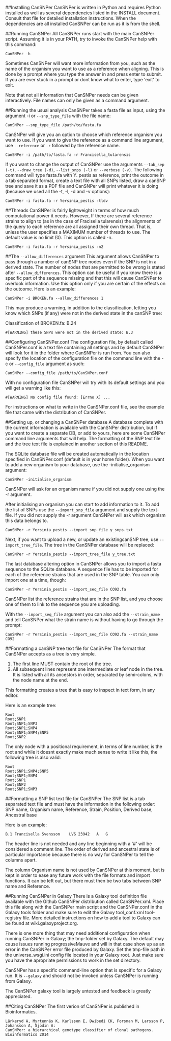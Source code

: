 ##Installing CanSNPer 
CanSNPer is written in Python and requires Python installed as well as several 
dependencies listed in the INSTALL document. Consult that file for detailed 
installation instructions. When the dependencies are all installed CanSNPer can 
be run as it is from the shell.

##Running CanSNPer 
All CanSNPer runs start with the main CanSNPer script. Assuming it is in your 
PATH, try to invoke the CanSNPer help with this command:

```
CanSNPer -h
```

Sometimes CanSNPer will want more information from you, such as the name of the 
organism you want to use as a reference when aligning. This is done by a prompt 
where you type the answer in and press enter to submit. If you are ever stuck 
in a prompt or dont know what to enter, type 'exit' to exit.

Note that not all information that CanSNPer needs can be given interactively.
File names can only be given as a command argument.

##Running the usual analysis 
CanSNPer takes a fasta file as input, using the argument -i or `--snp_type_file` 
with the file name:

```
CanSNPer --snp_type_file /path/to/fasta.fa
```

CanSNPer will give you an option to choose which reference organism you want to 
use. If you want to give the reference as a command line argument, use 
`--reference` or `-r` followed by the reference name.

```
CanSNPer -i /path/to/fasta.fa -r Francisella_tularensis
```

If you want to change the output of CanSNPer use the arguments `--tab_sep (-t)`, 
`--draw_tree (-d)`, `--list_snps (-l)` or `--verbose (-v)`. The following command 
will type fasta.fa with Y. pestis as reference, print the outcome in a tab 
separated format, create a text file with all SNPs listed, draw a canSNP tree 
and save it as a PDF file and CanSNPer will print whatever it is doing (because 
we used all the -t, -l, -d and -v options):

```
CanSNPer -i fasta.fa -r Yersinia_pestis -tldv
```

##Threads
CanSNPer is fairly lightweight in terms of how much computational power it 
needs. However, If there are several reference strains to align to (as in the 
case of Fracisella tularensis) the alignments of the query to each reference 
are all assigned their own thread. That is, unless the user specifies a 
MAXIMUM number of threads to use. The default value is no limit (0). This 
option is called -n.

```
CanSNPer -i fasta.fa -r Yersinia_pestis -n2
```

##The `--allow_differences` argument
This argument allows CanSNPer to pass through a number of canSNP tree nodes 
even if the SNP is not in a derived state. The number of nodes that are 
permitted to be wrong is stated after `--allow_differences`. This option can be 
useful if you know there is a specific part of the sequence missing and that 
this will cause CanSNPer to overlook information. Use this option only if you 
are certain of the effects on the outcome. Here is an example:

```
CanSNPer -i BROKEN.fa --allow_differences 1
```

This may produce a warning, in addition to the classification, letting you 
know which SNPs (if any) were not in the derived state in the canSNP tree:

Classification of BROKEN.fa: B.24
```
#[WARNING] these SNPs were not in the derived state: B.3
```
##Configuring CanSNPer.conf
The configuration file, by default called CanSNPer.conf is a text file 
containing all settings and by default CanSNPer will look for it in the folder 
where CanSNPer is run from. You can also specify the location of the 
configuration file on the command line with the -c or `--config_file` argument as 
such:

```
CanSNPer --config_file /path/to/CanSNPer.conf
```

With no configuration file CanSNPer will try with its default settings and you 
will get a warning like this:
```
#[WARNING] No config file found: [Errno X] ...
```
For instructions on what to write in the CanSNPer.conf file, see the example 
file that came with the distribution of CanSNPer.

##Setting up, or changing a CanSNPer database
A database complete with the current information is available with the CanSNPer 
distribution, but if you want to create a separate DB, or add to yours, here 
are some CanSNPer command line arguments that will help. The formatting of the 
SNP text file and the tree text file is explained in another section of this 
README.

The SQLite database file will be created automatically in the location 
specified in CanSNPer.conf (default is in your home folder). When you want to 
add a new organism to your database, use the -initialise_organism argument:

```
CanSNPer -initialise_organism
```

CanSNPer will ask for an organism name if you did not supply one using the -r 
argument.

After initialising an organism you can start to add information to it. To add 
the list of SNPs use the `--import_snp_file` argument and supply the text-file. 
If you did not supply the -r argument CanSNPer will ask which organism this 
data belongs to.

```
CanSNPer -r Yersinia_pestis --import_snp_file y_snps.txt
```

Next, if you want to upload a new, or update an existingcanSNP tree, use 
`--import_tree_file`. The tree in the CanSNPer database will be replaced:

```
CanSNPer -r Yersinia_pestis --import_tree_file y_tree.txt
```

The last database altering option in CanSNPer allows you to import a fasta 
sequence to the SQLite database. A sequence file has to be imported for each of 
the reference strains that are used in the SNP table. You can only import one 
at a time, though:

```
CanSNPer -r Yersinia_pestis --import_seq_file CO92.fa
```

CanSNPer list the reference strains that are in the SNP list, and you choose 
one of them to link to the sequence you are uploading.

With the `--import_seq_file` argument you can also add the `--strain_name` and tell 
CanSNPer what the strain name is without having to go through the prompt:

```
CanSNPer -r Yersinia_pestis --import_seq_file CO92.fa --strain_name CO92
```

##Formatting a canSNP tree text file for CanSNPer
The format that CanSNPer accepts as a tree is very simple.
1. The first line MUST contain the root of the tree.
2. All subsequent lines represent one intermediate or leaf node in the tree. It 
is listed with all its ancestors in order, separated by semi-colons, with the 
node name at the end.

This formatting creates a tree that is easy to inspect in text form, in any 
editor.

Here is an example tree:
```
Root
Root;SNP1
Root;SNP1;SNP3
Root;SNP1;SNP4
Root;SNP1;SNP4;SNP5
Root;SNP2
```

The only node with a positional requirement, in terms of line number, is the 
root and while it doesnt exactly make much sense to write it like this, the 
following tree is also valid:
```
Root
Root;SNP1;SNP4;SNP5
Root;SNP1;SNP4
Root;SNP1
Root;SNP2
Root;SNP1;SNP3
```
##Formatting a SNP list text file for CanSNPer
The SNP list is a tab separated text file and must have the information in the 
following order: SNP name, Organism name, Reference, Strain, Position, Derived 
base, Ancestral base

Here is an example:
```
B.1	Francisella	Svensson	LVS	23942	A	G
```
The header line is not needed and any line beginning with a '#' will be 
considered a comment line. The order of derived and ancestral state is of 
particular importance because there is no way for CanSNPer to tell the columns 
apart.

The column Organism name is not used by CanSNPer at this moment, but is kept in 
order to ease any future work with the file formats and import functions. It 
can be left out, but there must then be two tabs between SNP name and Reference.

##Running CanSNPer in Galaxy
There is a Galaxy tool definition file available with the Github CanSNPer 
distribution called CanSNPer.xml. Place this file along with the CanSNPer main 
script and the CanSNPer.conf in the Galaxy tools folder and make sure to edit 
the Galaxy tool_conf.xml tool-registry file. More detailed instructions on how 
to add a tool to Galaxy can be found at wiki.galaxyproject.org.

There is one more thing that may need additional configuration when running 
CanSNPer in Galaxy; the tmp-folder set by Galaxy. The default may cause issues 
running progressiveMauve and will in that case show up as an error in the 
CanSNPer error file produced by Galaxy. Set the tmp-file path in the 
universe_wsgi.ini config file located in your Galaxy root. Just make sure you 
have the apropriate permissions to work in the set directory.

CanSNPer has a specific command-line option that is specific for a Galaxy run. 
It is `--galaxy` and should not be invoked unless CanSNPer is running from Galaxy.

The CanSNPer galaxy tool is largely untested and feedback is greatly 
appreciated.


##Citing CanSNPer 
The first verion of CanSNPer is published in Bioinformatics.
```
Lärkeryd A, Myrtennäs K, Karlsson E, Dwibedi CK, Forsman M, Larsson P, Johansson A, Sjödin A: 
CanSNPer: a hierarchical genotype classifier of clonal pathogens. Bioinformatics 2014
```
